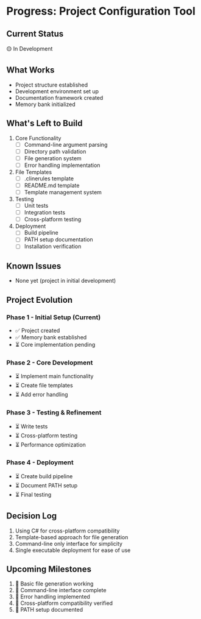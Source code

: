 # Progress: Project Configuration Tool

## Current Status
🟡 In Development

## What Works
- Project structure established
- Development environment set up
- Documentation framework created
- Memory bank initialized

## What's Left to Build
1. Core Functionality
   - [ ] Command-line argument parsing
   - [ ] Directory path validation
   - [ ] File generation system
   - [ ] Error handling implementation

2. File Templates
   - [ ] .clinerules template
   - [ ] README.md template
   - [ ] Template management system

3. Testing
   - [ ] Unit tests
   - [ ] Integration tests
   - [ ] Cross-platform testing

4. Deployment
   - [ ] Build pipeline
   - [ ] PATH setup documentation
   - [ ] Installation verification

## Known Issues
- None yet (project in initial development)

## Project Evolution
### Phase 1 - Initial Setup (Current)
- ✅ Project created
- ✅ Memory bank established
- ⏳ Core implementation pending

### Phase 2 - Core Development
- ⏳ Implement main functionality
- ⏳ Create file templates
- ⏳ Add error handling

### Phase 3 - Testing & Refinement
- ⏳ Write tests
- ⏳ Cross-platform testing
- ⏳ Performance optimization

### Phase 4 - Deployment
- ⏳ Create build pipeline
- ⏳ Document PATH setup
- ⏳ Final testing

## Decision Log
1. Using C# for cross-platform compatibility
2. Template-based approach for file generation
3. Command-line only interface for simplicity
4. Single executable deployment for ease of use

## Upcoming Milestones
1. 🎯 Basic file generation working
2. 🎯 Command-line interface complete
3. 🎯 Error handling implemented
4. 🎯 Cross-platform compatibility verified
5. 🎯 PATH setup documented

